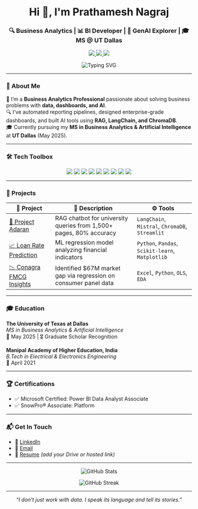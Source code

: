 <h1 align="center">Hi 👋, I'm Prathamesh Nagraj</h1>
<h3 align="center">🔍 Business Analytics | 📊 BI Developer | 🤖 GenAI Explorer | 🎓 MS @ UT Dallas</h3>

<p align="center">
  <a href="https://www.linkedin.com/in/prathameshnagraj" target="_blank">
    <img src="https://img.shields.io/badge/-LinkedIn-blue?style=for-the-badge&logo=linkedin" />
  </a>
  <a href="mailto:ppnagraj.work@gmail.com">
    <img src="https://img.shields.io/badge/-Email-red?style=for-the-badge&logo=gmail&logoColor=white" />
  </a>
  <a href="#">
    <img src="https://img.shields.io/badge/-Resume-gray?style=for-the-badge&logo=docuSign&logoColor=white" />
  </a>
</p>

<p align="center">
  <img src="https://readme-typing-svg.demolab.com?font=Fira+Code&duration=3000&pause=1000&color=F78D1E&center=true&vCenter=true&width=435&lines=Data+into+Insight%2C+Insight+into+Impact.;BI+Developer+%7C+GenAI+Applier.;Open+to+Internships+%26+Full-Time+Roles" alt="Typing SVG" />
</p>

---

### 🧠 About Me

🚀 I’m a **Business Analytics Professional** passionate about solving business problems with **data, dashboards, and AI**.  
🔍 I’ve automated reporting pipelines, designed enterprise-grade dashboards, and built AI tools using **RAG, LangChain, and ChromaDB**.  
🎓 Currently pursuing my **MS in Business Analytics & Artificial Intelligence** at **UT Dallas** (May 2025).

---

### 🛠️ Tech Toolbox

<p align="center">
  <img src="https://img.shields.io/badge/-Python-3776AB?style=flat-square&logo=python&logoColor=white" />
  <img src="https://img.shields.io/badge/-SQL-003B57?style=flat-square&logo=postgresql&logoColor=white" />
  <img src="https://img.shields.io/badge/-Power%20BI-F2C811?style=flat-square&logo=powerbi&logoColor=black" />
  <img src="https://img.shields.io/badge/-Snowflake-29B5E8?style=flat-square&logo=snowflake&logoColor=white" />
  <img src="https://img.shields.io/badge/-LangChain-black?style=flat-square" />
  <img src="https://img.shields.io/badge/-Streamlit-FF4B4B?style=flat-square&logo=streamlit&logoColor=white" />
  <img src="https://img.shields.io/badge/-Azure-0078D4?style=flat-square&logo=microsoftazure&logoColor=white" />
  <img src="https://img.shields.io/badge/-Tableau-E97627?style=flat-square&logo=tableau&logoColor=white" />
  <img src="https://img.shields.io/badge/-Excel-217346?style=flat-square&logo=microsoftexcel&logoColor=white" />
</p>

---

### 🚀 Projects

| 📌 Project | 📝 Description | ⚙️ Tools |
|-----------|----------------|----------|
| [🧠 Project Adaran](#) | RAG chatbot for university queries from 1,500+ pages, 80% accuracy | `LangChain`, `Mistral`, `ChromaDB`, `Streamlit` |
| [📈 Loan Rate Prediction](#) | ML regression model analyzing financial indicators | `Python`, `Pandas`, `Scikit-learn`, `Matplotlib` |
| [📉 Conagra FMCG Insights](#) | Identified $67M market gap via regression on consumer panel data | `Excel`, `Python`, `OLS`, `EDA` |

---

### 🎓 Education

**The University of Texas at Dallas**  
*MS in Business Analytics & Artificial Intelligence*  
📍 May 2025 | 🎖️ Graduate Scholar Recognition

**Manipal Academy of Higher Education, India**  
*B.Tech in Electrical & Electronics Engineering*  
📍 April 2021

---

### 🏆 Certifications

- ✅ Microsoft Certified: Power BI Data Analyst Associate  
- ✅ SnowPro® Associate: Platform  

---

### 📬 Get In Touch

- 💼 [LinkedIn](https://www.linkedin.com/in/prathameshnagraj)  
- 📧 [Email](mailto:ppnagraj.work@gmail.com)  
- 📄 [Resume](#) *(add your Drive or hosted link)*  

---

<p align="center">
  <img src="https://github-readme-stats.vercel.app/api?username=prathameshnagraj&show_icons=true&theme=radical" alt="GitHub Stats" />
</p>

<p align="center">
  <img src="https://github-readme-streak-stats.herokuapp.com/?user=prathameshnagraj&theme=radical" alt="GitHub Streak" />
</p>

---

<p align="center"><i>“I don’t just work with data. I speak its language and tell its stories.”</i></p>
